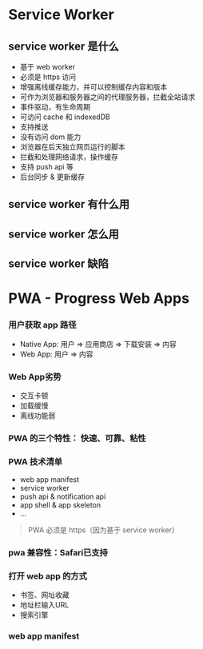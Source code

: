 # Service Worker

## service worker 是什么
+ 基于 web worker
+ 必须是 https 访问
+ 增强离线缓存能力，并可以控制缓存内容和版本
+ 可作为浏览器和服务器之间的代理服务器，拦截全站请求
+ 事件驱动，有生命周期
+ 可访问 cache 和 indexedDB
+ 支持推送
+ 没有访问 dom 能力
+ 浏览器在后天独立网页运行的脚本
+ 拦截和处理网络请求，操作缓存
+ 支持 push api 等
+ 后台同步 & 更新缓存

## service worker 有什么用

## service worker 怎么用

## service worker 缺陷


# PWA - Progress Web Apps
### 用户获取 app 路径
+ Native App: 用户 => 应用商店 => 下载安装 => 内容
+ Web App: 用户 => 内容
### Web App劣势
+ 交互卡顿
+ 加载缓慢
+ 离线功能弱

### PWA 的三个特性： 快速、可靠、粘性
### PWA 技术清单
+ web app manifest
+ service worker
+ push api & notification api
+ app shell & app skeleton
+ ...

> PWA 必须是 https（因为基于 service worker）

### pwa 兼容性：Safari已支持

### 打开 web app 的方式
+ 书签、网址收藏
+ 地址栏输入URL
+ 搜索引擎

### web app manifest